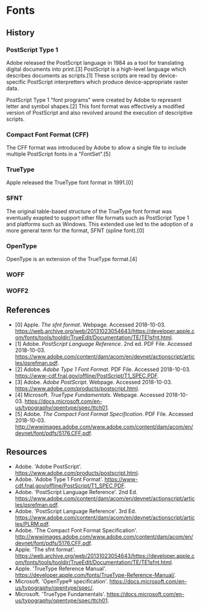 # Fonts

## History

### PostScript Type 1
Adobe released the PostScript language in 1984 as a tool for translating digital documents into print.[3]
PostScript is a high-level language which describes documents as scripts.[1] 
These scripts are read by device-specific PostScript interpretters which produce device-appropriate raster data.

PostScript Type 1 "font programs" were created by Adobe to represent letter and symbol shapes.[2] 
This font format was effectively a modified version of PostScript and also revolved around the execution of descriptive scripts.

### Compact Font Format (CFF)
The CFF format was introduced by Adobe to allow a single file to include multiple PostScript fonts in a "FontSet".[5]

### TrueType
Apple released the TrueType font format in 1991.[0]

### SFNT
The original table-based structure of the TrueType font format was eventually exapted to support other file formats such as PostScript Type 1 and platforms such as Windows. This extended use led to the adoption of a more general term for the format, SFNT (spline font).[0]

### OpenType
OpenType is an extension of the TrueType format.[4]

### WOFF

### WOFF2

## References

- [0] Apple. _The sfnt format_. Webpage. Accessed 2018-10-03. https://web.archive.org/web/20131023054643/https://developer.apple.com/fonts/tools/tooldir/TrueEdit/Documentation/TE/TE1sfnt.html.
- [1] Adobe. _PostScript Language Reference_. 2nd ed. PDF File. Accessed 2018-10-03. https://www.adobe.com/content/dam/acom/en/devnet/actionscript/articles/psrefman.pdf.
- [2] Adobe. _Adobe Type 1 Font Format_. PDF File. Accessed 2018-10-03. https://www-cdf.fnal.gov/offline/PostScript/T1_SPEC.PDF.
- [3] Adobe. _Adobe PostScript_. Webpage. Accessed 2018-10-03. https://www.adobe.com/products/postscript.html.
- [4] Microsoft. _TrueType Fundamentals_. Webpage. Accessed 2018-10-03. https://docs.microsoft.com/en-us/typography/opentype/spec/ttch01.
- [5] Adobe. _The Compact Font Format Specification_. PDF File. Accessed 2018-10-03. http://wwwimages.adobe.com/www.adobe.com/content/dam/acom/en/devnet/font/pdfs/5176.CFF.pdf.

## Resources

- Adobe. 'Adobe PostScript'. https://www.adobe.com/products/postscript.html.
- Adobe. 'Adobe Type 1 Font Format'. https://www-cdf.fnal.gov/offline/PostScript/T1_SPEC.PDF.
- Adobe. 'PostScript Language Reference'. 2nd Ed. https://www.adobe.com/content/dam/acom/en/devnet/actionscript/articles/psrefman.pdf.
- Adobe. 'PostScript Language Reference'. 3rd Ed. https://www.adobe.com/content/dam/acom/en/devnet/actionscript/articles/PLRM.pdf.
- Adobe. 'The Compact Font Format Specification'. http://wwwimages.adobe.com/www.adobe.com/content/dam/acom/en/devnet/font/pdfs/5176.CFF.pdf.
- Apple. 'The sfnt format'. https://web.archive.org/web/20131023054643/https://developer.apple.com/fonts/tools/tooldir/TrueEdit/Documentation/TE/TE1sfnt.html.
- Apple. 'TrueType Reference Manual'. https://developer.apple.com/fonts/TrueType-Reference-Manual/.
- Microsoft. 'OpenType® specification'. https://docs.microsoft.com/en-us/typography/opentype/spec/.
- Microsoft. 'TrueType Fundamentals'. https://docs.microsoft.com/en-us/typography/opentype/spec/ttch01.
